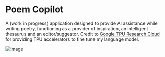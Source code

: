 # Poem Copilot

A (work in progress) application designed to provide AI assistance while writing poetry, functioning as a provider of inspiration, an intelligent thesaurus and an editor/suggestor. Credit to [Google TPU Research Cloud](https://sites.research.google/trc/about/) for providing TPU accelerators to fine tune my language model.

![image](https://github.com/EternalRecursion121/epq-poetry-website/assets/69008832/4f9a8647-0fb8-41a9-8af0-69fded47abf3)


